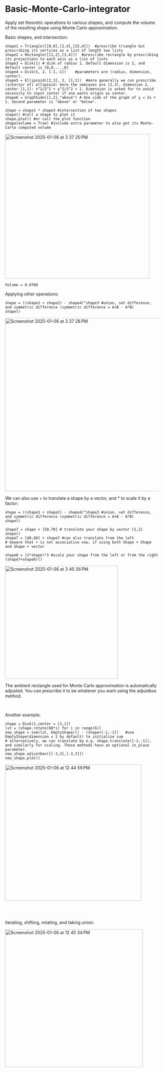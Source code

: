 # Basic-Monte-Carlo-integrator
Apply set theoretic operations to various shapes, and compute the volume of the resulting shape using Monte Carlo approximation.

Basic shapes, and intersection:
```
shape1 = Triangle([[0,0],[2,4],[15,4]])  #prescribe triangle but prescribing its vertices as a list of length two lists
shape2 = Rectangle([[1,2],[3,4]])  #prescribe rectangle by prescribing its projections to each axis as a list of lists
shape3 = Disk(1) # disk of radius 1. Default dimension is 2, and default center is [0,0,...,0]
shape4 = Disk(5, 2, [-1,-1])    #parameters are (radius, dimension, center). 
shape5 = Ellipsoid([2,3], 2, [1,1])  #more generally we can prescribe (interior of) ellipsoid: here the semiaxes are (2,3), dimension 2, center [1,1]: x^2/2^2 + y^2/3^2 < 1. Dimension is asked for to avoid necessity to input center if one wants origin as center.
shape6 = GraphSide([1,2],"above") # One side of the graph of y = 2x + 1. Second parameter is "above" or "below".

shape = shape1 * shape3 #intersection of two shapes
shape() #call a shape to plot it
shape.plot() #or call the plot function
shape(volume = True) #include extra parameter to also get its Monte-Carlo computed volume
```

<img width="473" alt="Screenshot 2025-01-06 at 3 37 20 PM" src="https://github.com/user-attachments/assets/47b35ab2-5eb7-4d1d-9f73-f7ecef840ff3" />



```
Volume = 0.0708
```

Applying other operations:

```
shape = ((shape1 + shape2) - shape4)^shape3 #union, set difference, and symmetric difference (symmetric difference = A+B - A*B)
shape()
```

<img width="567" alt="Screenshot 2025-01-06 at 3 37 28 PM" src="https://github.com/user-attachments/assets/b81ab120-319d-40fb-b120-52fc2e373b61" />



We can also use + to translate a shape by a vector, and * to scale it by a factor:

```
shape = ((shape1 + shape2) - shape4)^shape3 #union, set difference, and symmetric difference (symmetric difference = A+B - A*B)
shape()

shape7 = shape + [50,70] # translate your shape by vector [1,2]
shape()
shape7 = [40,60] + shape7 #can also translate from the left
# beware that + is not associative now, if using both Shape + Shape and Shape + vector

shape8 = (2*shape)*3 #scale your shape from the left or from the right
(shape7+shape8)()
```

<img width="369" alt="Screenshot 2025-01-06 at 3 40 26 PM" src="https://github.com/user-attachments/assets/a285e2bc-76c4-4dd5-921b-e91f31bb87be" />


The ambient rectangle used for Monte Carlo approximation is automatically adjusted. You can prescribe it to be whatever you want using the adjustbox method.


<br>  

Another example:

```
shape = Disk(1,center = [1,1])
lst = [shape.rotate(60*i) for i in range(6)]
new_shape = sum(lst, EmptyShape()) - (shape+[-1,-1])   #use EmptyShape(dimension = 2 by default) to initialize sum
# alternatively, we can translate by e.g. shape.translate([-1,-1]), and similarly for scaling. These methods have an optional in_place parameter.
new_shape.adjustbox([[-3,3],[-3,3]])
new_shape.plot()
```

<img width="446" alt="Screenshot 2025-01-06 at 12 44 59 PM" src="https://github.com/user-attachments/assets/8ee42f72-b808-432c-9a1c-e31e5bcd48c9" />

<br> <br>

Iterating, shifting, rotating, and taking union:

<img width="451" alt="Screenshot 2025-01-06 at 12 45 34 PM" src="https://github.com/user-attachments/assets/0d8a4982-18e2-4fe4-a103-ac52146d090c" />






